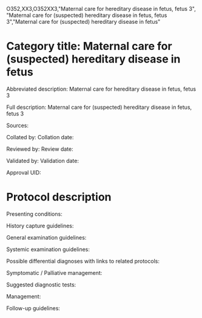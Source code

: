 O352,XX3,O352XX3,"Maternal care for hereditary disease in fetus, fetus 3", "Maternal care for (suspected) hereditary disease in fetus, fetus 3","Maternal care for (suspected) hereditary disease in fetus"
# Category title: Maternal care for (suspected) hereditary disease in fetus

Abbreviated description: Maternal care for hereditary disease in fetus, fetus 3

Full description: Maternal care for (suspected) hereditary disease in fetus, fetus 3

Sources:

Collated by:
Collation date:

Reviewed by:
Review date:

Validated by:
Validation date:

Approval UID:

# Protocol description

Presenting conditions:

History capture guidelines:

General examination guidelines:

Systemic examination guidelines:

Possible differential diagnoses with links to related protocols:

Symptomatic / Palliative management:

Suggested diagnostic tests:

Management:

Follow-up guidelines:
